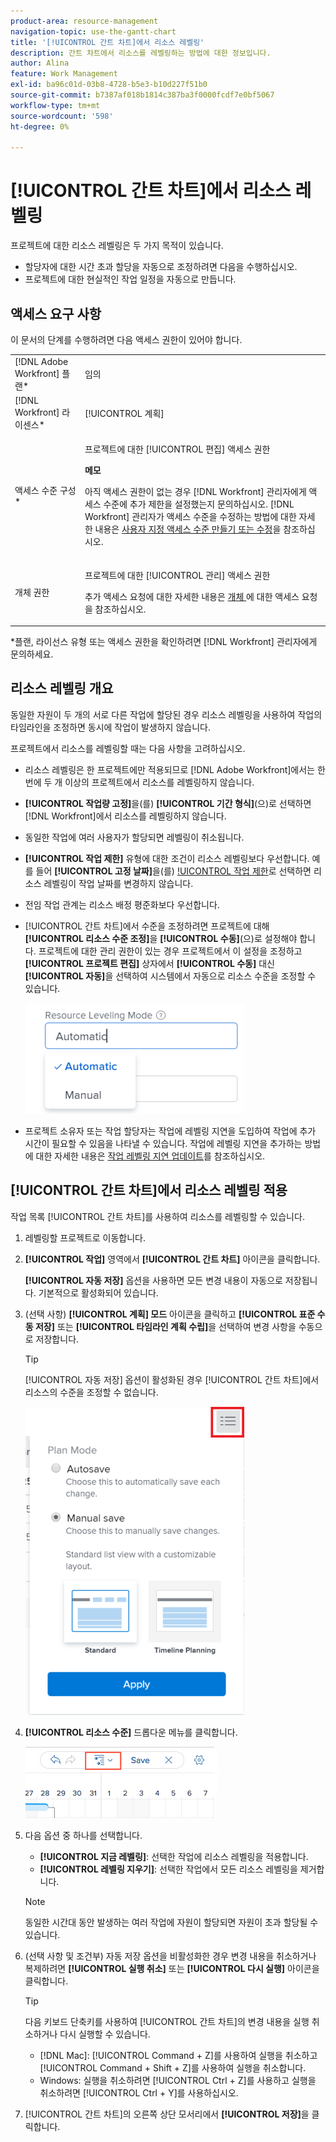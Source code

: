 ```yaml
---
product-area: resource-management
navigation-topic: use-the-gantt-chart
title: '[!UICONTROL 간트 차트]에서 리소스 레벨링'
description: 간트 차트에서 리소스를 레벨링하는 방법에 대한 정보입니다.
author: Alina
feature: Work Management
exl-id: ba96c01d-03b8-4728-b5e3-b10d227f51b0
source-git-commit: b7387af018b1814c387ba3f0000fcdf7e0bf5067
workflow-type: tm+mt
source-wordcount: '598'
ht-degree: 0%

---
```


# [!UICONTROL 간트 차트]에서 리소스 레벨링

프로젝트에 대한 리소스 레벨링은 두 가지 목적이 있습니다.

* 할당자에 대한 시간 초과 할당을 자동으로 조정하려면 다음을 수행하십시오.
* 프로젝트에 대한 현실적인 작업 일정을 자동으로 만듭니다.

## 액세스 요구 사항

이 문서의 단계를 수행하려면 다음 액세스 권한이 있어야 합니다.

<table style="table-layout:auto"> 
 <col> 
 <col> 
 <tbody> 
  <tr> 
   <td role="rowheader">[!DNL Adobe Workfront] 플랜*</td> 
   <td> <p>임의 </p> </td> 
  </tr> 
  <tr> 
   <td role="rowheader">[!DNL Workfront] 라이센스*</td> 
   <td> <p>[!UICONTROL 계획] </p> </td> 
  </tr> 
  <tr> 
   <td role="rowheader">액세스 수준 구성*</td> 
   <td> <p>프로젝트에 대한 [!UICONTROL 편집] 액세스 권한</p> <p><b>메모</b>

아직 액세스 권한이 없는 경우 [!DNL Workfront] 관리자에게 액세스 수준에 추가 제한을 설정했는지 문의하십시오. [!DNL Workfront] 관리자가 액세스 수준을 수정하는 방법에 대한 자세한 내용은 <a href="../../../administration-and-setup/add-users/configure-and-grant-access/create-modify-access-levels.md" class="MCXref xref">사용자 지정 액세스 수준 만들기 또는 수정</a>을 참조하십시오.</p> </td>
</tr> 
  <tr> 
   <td role="rowheader">개체 권한</td> 
   <td> <p>프로젝트에 대한 [!UICONTROL 관리] 액세스 권한</p> <p>추가 액세스 요청에 대한 자세한 내용은 <a href="../../../workfront-basics/grant-and-request-access-to-objects/request-access.md" class="MCXref xref">개체 </a>에 대한 액세스 요청 을 참조하십시오.</p> </td> 
  </tr> 
 </tbody> 
</table>

&#42;플랜, 라이선스 유형 또는 액세스 권한을 확인하려면 [!DNL Workfront] 관리자에게 문의하세요.

## 리소스 레벨링 개요

동일한 자원이 두 개의 서로 다른 작업에 할당된 경우 리소스 레벨링을 사용하여 작업의 타임라인을 조정하면 동시에 작업이 발생하지 않습니다.

프로젝트에서 리소스를 레벨링할 때는 다음 사항을 고려하십시오.

* 리소스 레벨링은 한 프로젝트에만 적용되므로 [!DNL Adobe Workfront]에서는 한 번에 두 개 이상의 프로젝트에서 리소스를 레벨링하지 않습니다.
* **[!UICONTROL 작업량 고정]**&#x200B;을(를) **[!UICONTROL 기간 형식]**(으)로 선택하면 [!DNL Workfront]에서 리소스를 레벨링하지 않습니다.
* 동일한 작업에 여러 사용자가 할당되면 레벨링이 취소됩니다.
* **[!UICONTROL 작업 제한]** 유형에 대한 조건이 리소스 레벨링보다 우선합니다. 예를 들어 **[!UICONTROL 고정 날짜]**&#x200B;을(를) [!UICONTROL 작업 제한](으)로 선택하면 리소스 레벨링이 작업 날짜를 변경하지 않습니다.
* 전임 작업 관계는 리소스 배정 평준화보다 우선합니다.
* [!UICONTROL 간트 차트]에서 수준을 조정하려면 프로젝트에 대해 **[!UICONTROL 리소스 수준 조정]**&#x200B;을 **[!UICONTROL 수동]**(으)로 설정해야 합니다. 프로젝트에 대한 관리 권한이 있는 경우 프로젝트에서 이 설정을 조정하고 **[!UICONTROL 프로젝트 편집]** 상자에서 **[!UICONTROL 수동]** 대신 **[!UICONTROL 자동]**&#x200B;을 선택하여 시스템에서 자동으로 리소스 수준을 조정할 수 있습니다.

  ![리소스 레벨링 모드](assets/resource-leveling-mode-350x177.png)

* 프로젝트 소유자 또는 작업 할당자는 작업에 레벨링 지연을 도입하여 작업에 추가 시간이 필요할 수 있음을 나타낼 수 있습니다. 작업에 레벨링 지연을 추가하는 방법에 대한 자세한 내용은 [작업 레벨링 지연 업데이트](../../../manage-work/tasks/task-information/task-leveling-delay.md)를 참조하십시오.

## [!UICONTROL 간트 차트]에서 리소스 레벨링 적용

작업 목록 [!UICONTROL 간트 차트]를 사용하여 리소스를 레벨링할 수 있습니다.

1. 레벨링할 프로젝트로 이동합니다.
1. **[!UICONTROL 작업]** 영역에서 **[!UICONTROL 간트 차트]** 아이콘을 클릭합니다.

   **[!UICONTROL 자동 저장]** 옵션을 사용하면 모든 변경 내용이 자동으로 저장됩니다. 기본적으로 활성화되어 있습니다.

1. (선택 사항) **[!UICONTROL 계획] 모드** 아이콘을 클릭하고 **[!UICONTROL 표준 수동 저장]** 또는 **[!UICONTROL 타임라인 계획 수립]**&#x200B;을 선택하여 변경 사항을 수동으로 저장합니다.

   >[!TIP]
   >
   >[!UICONTROL 자동 저장] 옵션이 활성화된 경우 [!UICONTROL 간트 차트]에서 리소스의 수준을 조정할 수 없습니다.

   ![수동 설정 사용](assets/manual-standard-setting-enabled-quicksilver-task-list-350x493.png)

1. **[!UICONTROL 리소스 수준]** 드롭다운 메뉴를 클릭합니다.

   ![Level_resources.png](assets/level-resouces.png)

1. 다음 옵션 중 하나를 선택합니다.

   * **[!UICONTROL 지금 레벨링]**: 선택한 작업에 리소스 레벨링을 적용합니다.
   * **[!UICONTROL 레벨링 지우기]**: 선택한 작업에서 모든 리소스 레벨링을 제거합니다.

   >[!NOTE]
   >
   >동일한 시간대 동안 발생하는 여러 작업에 자원이 할당되면 자원이 초과 할당될 수 있습니다.

1. (선택 사항 및 조건부) 자동 저장 옵션을 비활성화한 경우 변경 내용을 취소하거나 복제하려면 **[!UICONTROL 실행 취소]** 또는 &#x200B;**[!UICONTROL 다시 실행]** 아이콘을 클릭합니다.

   >[!TIP]
   >
   >다음 키보드 단축키를 사용하여 [!UICONTROL 간트 차트]의 변경 내용을 실행 취소하거나 다시 실행할 수 있습니다.
   >
   >* [!DNL Mac]: [!UICONTROL Command + Z]를 사용하여 실행을 취소하고 [!UICONTROL Command + Shift + Z]를 사용하여 실행을 취소합니다.
   >* Windows: 실행을 취소하려면 [!UICONTROL Ctrl + Z]를 사용하고 실행을 취소하려면 [!UICONTROL Ctrl + Y]를 사용하십시오.


1. [!UICONTROL 간트 차트]의 오른쪽 상단 모서리에서 **[!UICONTROL 저장]**&#x200B;을 클릭합니다.

<!--
<div data-mc-conditions="QuicksilverOrClassic.Draft mode">
<h2>Overview of Leveling Delay</h2>
<p data-mc-conditions="QuicksilverOrClassic.Draft mode">(NOTE: moved to its own article: /Content/Manage work/Tasks/Task information/task-leveling-delay.htm) </p>
<p>At times, there might be conflicts between task schedules on a project. You can level resources or address resource conflicts by rescheduling resources and tasks so that all tasks can be completed within a realistic schedule. </p>
<p>As the project manager, or the task assignee, you can also add a Leveling Delay on individual tasks to account for any resource or scheduling conflicts. In other words, a task might be scheduled with a delay to ensure that when Adobe Workfront levels the tasks a more realistic schedule overcomes resource conflicts.</p>
<p>To manually add a Leveling Delay to a task:</p>
<ol>
<li value="1">Navigate to a task for which you want to add a Leveling Delay.</li>
<li value="2"> <p data-mc-conditions="QuicksilverOrClassic.Quicksilver"> Click the <strong>More icon</strong> to the right of the task name, then click <strong>Edit</strong>. </p>  </li>
<li value="3">Click <strong>Settings</strong>.<br></li>
<li value="4">Specify the <strong>Leveling Delay</strong>, in hours.<br>This is the time that the resource will be delayed starting the task due to resource conflicts.</li>
<li value="5">Click <strong>Save Changes</strong>. </li>
</ol>
</div>
-->
